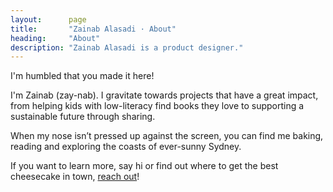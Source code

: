 ```yaml
---
layout:      page
title:       "Zainab Alasadi · About"
heading:     "About"
description: "Zainab Alasadi is a product designer."
---
```


I'm humbled that you made it here!

I'm Zainab (zay-nab). I gravitate towards projects that have a great impact, from helping kids with low-literacy find books they love to supporting a sustainable future through sharing.

When my nose isn’t pressed up against the screen, you can find me baking, reading and exploring the coasts of ever-sunny Sydney.

If you want to learn more, say hi or find out where to get the best cheesecake in town, [reach out](mailto:hello@zainabalasadi.com)!